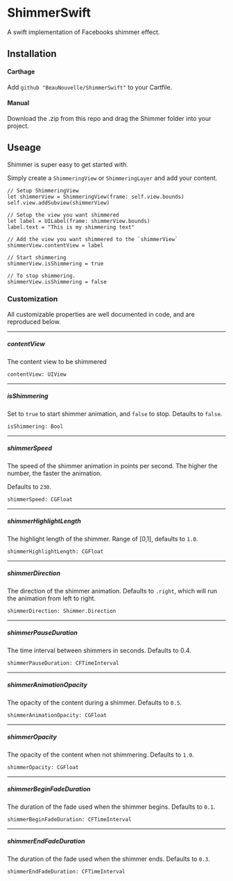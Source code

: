 # ShimmerSwift
A swift implementation of Facebooks shimmer effect.


## Installation

#### Carthage
Add `github "BeauNouvelle/ShimmerSwift"` to your Cartfile.

#### Manual
Download the .zip from this repo and drag the Shimmer folder into your project.

## Useage
Shimmer is super easy to get started with. 

Simply create a `ShimmeringView` or `ShimmeringLayer` and add your content.

    // Setup ShimmeringView
    let shimmerView = ShimmeringView(frame: self.view.bounds)
    self.view.addSubview(shimmerView)

    // Setup the view you want shimmered
    let label = UILabel(frame: shimmerView.bounds)
    label.text = "This is my shimmering text"

    // Add the view you want shimmered to the `shimmerView`
    shimmerView.contentView = label
    
    // Start shimmering
    shimmerView.isShimmering = true
    
    // To stop shimmering.
    shimmerView.isShimmering = false

### Customization
All customizable properties are well documented in code, and are reproduced below.

----

##### contentView
The content view to be shimmered

    contentView: UIView

----

##### isShimmering
Set to `true` to start shimmer animation, and `false` to stop. Detaults to `false`.

    isShimmering: Bool
    
----

##### shimmerSpeed
The speed of the shimmer animation in points per second. The higher the number, the faster the animation.

Defaults to `230`.

    shimmerSpeed: CGFloat
    
----
   
##### shimmerHighlightLength

The highlight length of the shimmer. Range of [0,1], defaults to `1.0`.

    shimmerHighlightLength: CGFloat
    
----

##### shimmerDirection
    
The direction of the shimmer animation.
Defaults to `.right`, which will run the animation from left to right.
    
    shimmerDirection: Shimmer.Direction
    
----
##### shimmerPauseDuration

The time interval between shimmers in seconds.
Defaults to 0.4.
    
    shimmerPauseDuration: CFTimeInterval
    
----

##### shimmerAnimationOpacity

The opacity of the content during a shimmer. Defaults to `0.5`.

    shimmerAnimationOpacity: CGFloat
    
----

##### shimmerOpacity

The opacity of the content when not shimmering. Defaults to `1.0`.
    
    shimmerOpacity: CGFloat
    
----

##### shimmerBeginFadeDuration

The duration of the fade used when the shimmer begins. Defaults to `0.1`.

    shimmerBeginFadeDuration: CFTimeInterval
    
----

##### shimmerEndFadeDuration

The duration of the fade used when the shimmer ends. Defaults to `0.3`.

    shimmerEndFadeDuration: CFTimeInterval

